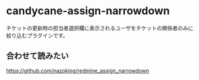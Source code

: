 # candycane-assign-narrowdown

チケットの更新時の担当者選択欄に表示されるユーザをチケットの関係者のみに絞り込むプラグインです。


## 合わせて読みたい

https://github.com/nazoking/redmine_assign_narrowdown
